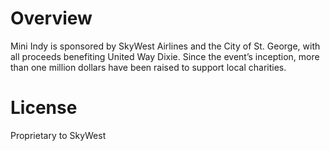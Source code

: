 

# Overview
  
  Mini Indy is sponsored by SkyWest Airlines and the City of St. George, with all proceeds benefiting United Way Dixie. Since the event’s inception, more than one million dollars have been raised to support local charities.

# License #

  Proprietary to SkyWest